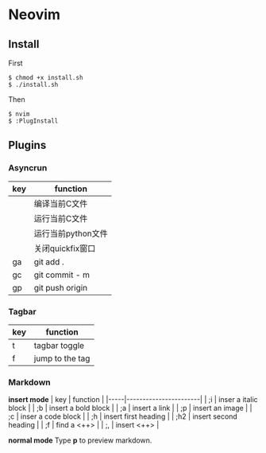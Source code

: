 # Neovim

## Install

First
```
$ chmod +x install.sh
$ ./install.sh
```

Then
```
$ nvim
$ :PlugInstall
```

## Plugins

### Asyncrun

| key     | function           |
|---------|--------------------|
| <F2>    | 编译当前C文件      |
| <F3>    | 运行当前C文件      |
| <F4>    | 运行当前python文件 |
| <F5>    | 关闭quickfix窗口   |
| <spa>ga | git add .          |
| <spa>gc | git commit - m     |
| <spa>gp | git push origin    |

### Tagbar

| key    | function        |
|--------|-----------------|
| <spa>t | tagbar toggle   |
| f      | jump to the tag |

### Markdown

**insert mode** 
| key | function              |
|-----|-----------------------|
| ;i  | inser a italic block  |
| ;b  | insert a bold block   |
| ;a  | insert a link         |
| ;p  | insert an image       |
| ;c  | inser a code block    |
| ;h  | insert first heading  |
| ;h2 | insert second heading |
| ;f  | find a <++>           |
| ;,  | insert <++>           |

**normal mode** 
Type **<spa>p** to preview markdown.

